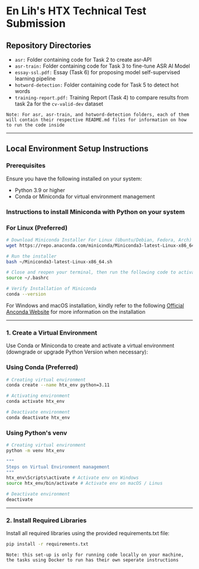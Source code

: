 # En Lih's HTX Technical Test Submission

## **Repository Directories**
- ```asr:``` Folder containing code for Task 2 to create asr-API
- ```asr-train:``` Folder containing code for Task 3 to fine-tune ASR AI Model
- ```essay-ssl.pdf:``` Essay (Task 6) for proposing model self-supervised learning pipeline
- ```hotword-detection:``` Folder containing code for Task 5 to detect hot words
- ```training-report.pdf:``` Training Report (Task 4) to compare results from task 2a for the ```cv-valid-dev``` dataset

```Note: For asr, asr-train, and hotword-detection folders, each of them will contain their respective README.md files for information on how to run the code inside```

---

## **Local Environment Setup Instructions**

### **Prerequisites**
Ensure you have the following installed on your system:
- Python 3.9 or higher
- Conda or Miniconda for virtual environment management

### **Instructions to install Miniconda with Python on your system**

### For Linux (Preferred)
```bash
# Download Miniconda Installer For Linux (Ubuntu/Debian, Fedora, Arch)
wget https://repo.anaconda.com/miniconda/Miniconda3-latest-Linux-x86_64.sh

# Run the installer
bash ~/Miniconda3-latest-Linux-x86_64.sh

# Close and reopen your terminal, then run the following code to activate Miniconda
source ~/.bashrc

# Verify Installation of Miniconda
conda --version
```

For Windows and macOS installation, kindly refer to the following [Official Anconda Website](https://www.anaconda.com/docs/getting-started/miniconda/install#macos-linux-installation) for more information on the installation

---


### **1. Create a Virtual Environment**
Use Conda or Miniconda to create and activate a virtual environment (downgrade or upgrade Python Version when necessary):

### **Using Conda (Preferred)**
```bash
# Creating virtual environment
conda create --name htx_env python=3.11

# Activating environment
conda activate htx_env

# Deactivate environment
conda deactivate htx_env
```

### **Using Python's venv**
```bash
# Creating virtual environment
python -m venv htx_env

"""
Steps on Virtual Environment management
""" 
htx_env\Scripts\activate # Activate env on Windows
source htx_env/bin/activate # Activate env on macOS / Linus

# Deactivate environment
deactivate
```
---

### **2. Install Required Libraries**
Install all required libraries using the provided requirements.txt file:
```bash
pip install -r requirements.txt
```

```Note: this set-up is only for running code locally on your machine, the tasks using Docker to run has their own seperate instructions```

